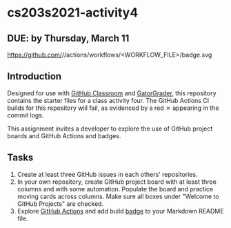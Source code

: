 # cs203s2021-activity4

## DUE: by Thursday, March 11 

https://github.com/<OWNER>/<REPOSITORY>/actions/workflows/<WORKFLOW_FILE>/badge.svg

## Introduction

Designed for use with [GitHub Classroom](https://classroom.github.com/) and
[GatorGrader](https://github.com/GatorEducator/gatorgrader/), this repository
contains the starter files for a class activity four. The GitHub Actions CI builds for
this repository will fail, as evidenced by a red
&#x2717; appearing in the commit logs.

This assignment invites a developer to explore the use of GitHub project boards and GitHub Actions and badges.

## Tasks

1. Create at least three GitHub issues in each others' repositories.
2. In your own repository, create GitHub project board with at least three columns and with some automation. Populate the board and practice moving cards across columns. Make sure all boxes under "Welcome to GitHub Projects" are checked.
3. Explore [GitHub Actions](https://docs.github.com/en/actions) and add build [badge](https://docs.github.com/en/actions/managing-workflow-runs/adding-a-workflow-status-badge) to your Markdown README file.

